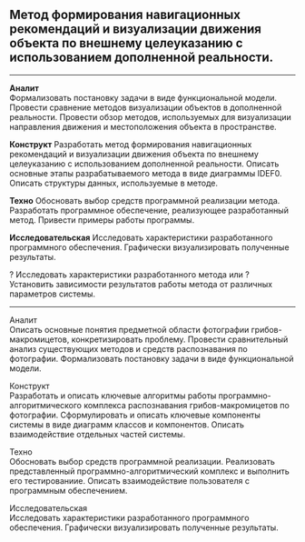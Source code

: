 ## Метод формирования навигационных рекомендаций и визуализации движения объекта по внешнему целеуказанию с использованием дополненной реальности.

--- 
**Аналит**  
Формализовать постановку задачи в виде функциональной модели. 
Провести сравнение методов визуализации объектов в дополненной реальности.
Провести обзор методов, используемых для визуализации направления движения и местоположения объекта в пространстве.

**Конструкт**
Разработать метод формирования навигационных рекомендаций и визуализации движения объекта по внешнему целеуказанию с использованием дополненной реальности.
Описать основные этапы разрабатываемого метода в виде диаграммы IDEF0.
Описать структуры данных, используемые в методе.

**Техно**
Обосновать выбор средств программной реализации метода. 
Разработать программное обеспечение, реализующее разработанный метод.
Привести примеры работы программы.

**Исследовательская**
Исследовать характеристики разработанного программного обеспечения. 
Графически визуализировать полученные результаты.

? Исследовать характеристики разработанного метода
или 
? Установить зависимости результатов работы метода от различных параметров системы.



---

Аналит  
Описать основные понятия предметной области фотографии грибов-макромицетов, конкретизировать проблему. Провести сравнительный анализ существующих методов и средств распознавания по фотографии. Формализовать постановку задачи в виде функциональной модели.  

  
Конструкт  
Разработать и описать ключевые алгоритмы работы программно-алгоритмического комплекса распознавания грибов-макромицетов по фотографии. Сформулировать и описать ключевые компоненты системы в виде диаграмм классов и компонентов. Описать взаимодействие отдельных частей системы.  
  
Техно  
Обосновать выбор средств программной реализации. Реализовать представленный программно-алгоритмический комплекс и выполнить его тестированиие. Описать взаимодействие пользователя с программным обеспечением.  
  
Исследовательская  
Исследовать характеристики разработанного программного обеспечения. Графически визуализировать полученные результаты.